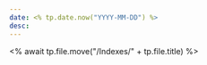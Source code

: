 ```yaml
---
date: <% tp.date.now("YYYY-MM-DD") %>
desc:
---
```

<% await tp.file.move("/Indexes/" + tp.file.title) %>